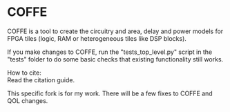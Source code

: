 COFFE
=====

COFFE is a tool to create the circuitry and area, delay and power models for FPGA tiles (logic, RAM or heterogeneous tiles like DSP blocks).

If you make changes to COFFE, run the "tests_top_level.py" script in the "tests" folder to do some basic checks that existing functionality still works.

How to cite:  
Read the citation guide.

This specific fork is for my work. There will be a few fixes to COFFE and QOL changes.
